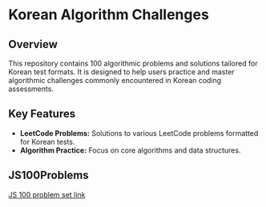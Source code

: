 # Korean Algorithm Challenges

## Overview
This repository contains 100 algorithmic problems and solutions tailored for Korean test formats. It is designed to help users practice and master algorithmic challenges commonly encountered in Korean coding assessments.

## Key Features
- **LeetCode Problems:** Solutions to various LeetCode problems formatted for Korean tests.
- **Algorithm Practice:** Focus on core algorithms and data structures.

## JS100Problems
<a href = "https://www.notion.so/JS-100-1-0465a498481c471488646526a181087f">JS 100 problem set link</a>


